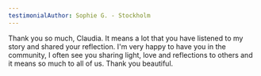 ```yaml
---
testimonialAuthor: Sophie G. - Stockholm
---
```

Thank you so much, Claudia. It means a lot that you have listened to my story and shared your reflection. I'm very happy to have you in the community, I often see you sharing light, love and reflections to others and it means so much to all of us. Thank you beautiful.